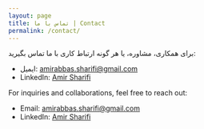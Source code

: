 ```yaml
---
layout: page
title: تماس با ما | Contact
permalink: /contact/
---
```


برای همکاری، مشاوره، یا هر گونه ارتباط کاری با ما تماس بگیرید:

- ایمیل: amirabbas.sharifi@gmail.com  
- LinkedIn: [Amir Sharifi](https://www.linkedin.com/in/sharifiX)

For inquiries and collaborations, feel free to reach out:
- Email: amirabbas.sharifi@gmail.com
- LinkedIn: [Amir Sharifi](https://www.linkedin.com/in/sharifiX)
